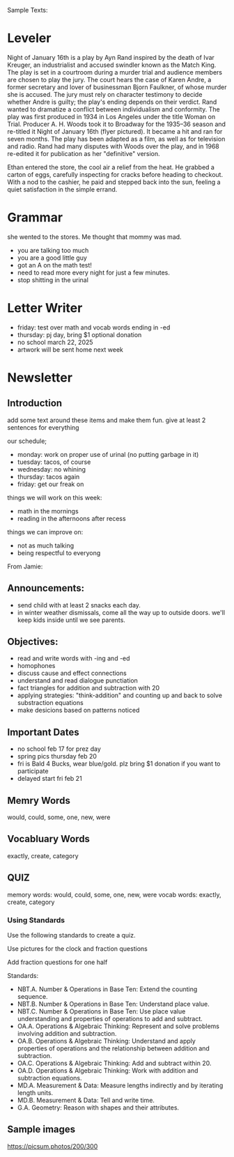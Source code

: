Sample Texts:

# Leveler

Night of January 16th is a play by Ayn Rand inspired by the death of Ivar Kreuger, an industrialist and accused swindler
known as the Match King. The play is set in a courtroom during a murder trial and audience members are chosen to play
the jury. The court hears the case of Karen Andre, a former secretary and lover of businessman Bjorn Faulkner, of whose
murder she is accused. The jury must rely on character testimony to decide whether Andre is guilty; the play's ending
depends on their verdict. Rand wanted to dramatize a conflict between individualism and conformity. The play was first
produced in 1934 in Los Angeles under the title Woman on Trial. Producer A. H. Woods took it to Broadway for the 1935–36
season and re-titled it Night of January 16th (flyer pictured). It became a hit and ran for seven months. The play has
been adapted as a film, as well as for television and radio. Rand had many disputes with Woods over the play, and in
1968 re-edited it for publication as her "definitive" version.

Ethan entered the store, the cool air a relief from the heat. He grabbed a carton of eggs, carefully inspecting for
cracks before heading to checkout. With a nod to the cashier, he paid and stepped back into the sun, feeling a quiet
satisfaction in the simple errand.

# Grammar

she wented to the stores. Me thought that mommy was mad.

- you are talking too much
- you are a good little guy
- got an A on the math test!
- need to read more every night for just a few minutes.
- stop shitting in the urinal

# Letter Writer

- friday: test over math and vocab words ending in -ed
- thursday: pj day, bring $1 optional donation
- no school march 22, 2025
- artwork will be sent home next week

# Newsletter

## Introduction

add some text around these items and make them fun. give at least 2 sentences for everything

our schedule;

- monday: work on proper use of urinal (no putting garbage in it)
- tuesday: tacos, of course
- wednesday: no whining
- thursday: tacos again
- friday: get our freak on

things we will work on this week:

- math in the mornings
- reading in the afternoons after recess

things we can improve on:

- not as much talking
- being respectful to everyong

From Jamie:

## Announcements:

- send child with at least 2 snacks each day.
- in winter weather dismissals, come all the way up to outside doors. we'll keep kids inside until we see parents.

## Objectives:

- read and write words with -ing and -ed
- homophones
- discuss cause and effect connections
- understand and read dialogue punctiation
- fact triangles for addition and subtraction with 20
- applying strategies: "think-addition" and counting up and back to solve substraction equations
- make desicions based on patterns noticed

## Important Dates

- no school feb 17 for prez day
- spring pics thursday feb 20
- fri is Bald 4 Bucks, wear blue/gold. plz bring $1 donation if you want to participate
- delayed start fri feb 21

## Memry Words

would, could, some, one, new, were

## Vocabluary Words

exactly, create, category

## QUIZ

memory words: would, could, some, one, new, were vocab words: exactly, create, category

### Using Standards

Use the following standards to create a quiz.

Use pictures for the clock and fraction questions

Add fraction questions for one half

Standards:

- NBT.A. Number & Operations in Base Ten: Extend the counting sequence.
- NBT.B. Number & Operations in Base Ten: Understand place value.
- NBT.C. Number & Operations in Base Ten: Use place value understanding and properties of operations to add and
  subtract.
- OA.A. Operations & Algebraic Thinking: Represent and solve problems involving addition and subtraction.
- OA.B. Operations & Algebraic Thinking: Understand and apply properties of operations and the relationship between
  addition and subtraction.
- OA.C. Operations & Algebraic Thinking: Add and subtract within 20.
- OA.D. Operations & Algebraic Thinking: Work with addition and subtraction equations.
- MD.A. Measurement & Data: Measure lengths indirectly and by iterating length units.
- MD.B. Measurement & Data: Tell and write time.
- G.A. Geometry: Reason with shapes and their attributes.

## Sample images

https://picsum.photos/200/300
